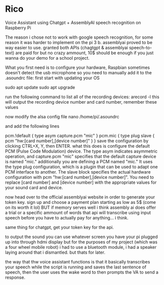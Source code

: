 # Rico
Voice Assistant using Chatgpt + AssemblyAI speech recognition on Raspberry Pi 

The reason i chose not to work with google speech recognition, for some reason it was harder to implement on the pi 3 b. assemblyai proved to be way easier to use. granted both APIs (chagtgpt & assemblyai speech-to-text) are paid for but no crazy ammount, 10$ should be enough if you just wanna do your demo for a school project.


What you first need is to configure your hardware, Raspbian sometimes doesn't detect the usb microphone so you need to manually add it to the .asoundrc file:
first start with updating your OS

   sudo apt update
   sudo apt upgrade

run the following command to list all of the recording devices:
   arecord -l
this will output the recording device number and card number, remember these values

now modify the alsa config file
   nano /home/pi/.asoundrc
   
and add the following lines

pcm.!default {
  type asym
  capture.pcm "mic"
}
pcm.mic {
  type plug
  slave {
    pcm "hw:[card number],[device number]"
  }
}
save the configuration by clicking CTRL+X, Y, then ENTER.
what this does is configure the default PCM (Pulse Code Modulation) device. The type asym indicates asymmetric operation, and capture.pcm "mic" specifies that the default capture device is named "mic."
additionally you are defining a PCM named "mic." It uses the type plug configuration, which is a plugin that can be used to adapt one PCM interface to another. The slave block specifies the actual hardware configuration with pcm "hw:[card number],[device number]". You need to replace [card number] and [device number] with the appropriate values for your sound card and device.

now head over to the official assemblyai website in order to generate your token key. sign up and choose a payment plan starting as low as 5$ (come on its worth it lol) BUT if memory serves well i think assembly ai does offer a trial or a specific ammount of words that api will transcribe using input speech before you have to actually pay for anything... i think.

same thing for chatgpt, get your token key for the api.

to output the sound you can use whatever screen you have your pi plugged up into through hdmi display but for the purposes of my project (which was a four wheel mobile robot) i had to use a bluetooth module, i had a speaker laying around that i dismantled. but thats for later.

the way that thw voice assistant functions is that it basically transcribes your speech while the script is running and saves the last sentence of speech, then the user uses the wake word to then prompts the VA to send a response.  

